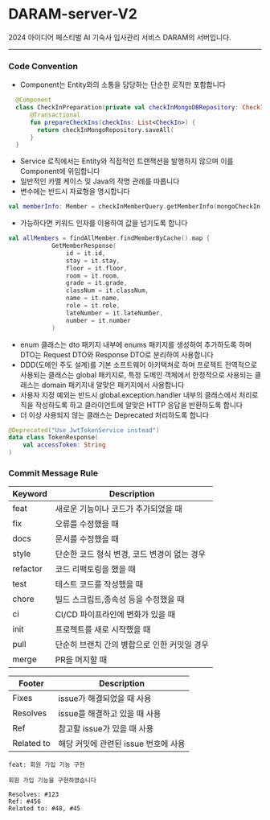 # DARAM-server-V2

2024 아이디어 페스티벌 AI 기숙사 입사관리 서비스 DARAM의 서버입니다.

---
### Code Convention
+ Component는 Entity와의 소통을 담당하는 단순한 로직만 포함합니다
```kotlin
  @Component
  class CheckInPreparation(private val checkInMongoDBRepository: CheckInMongoDBRepository) {
      @Transactional
      fun prepareCheckIns(checkIns: List<CheckIn>) {
        return checkInMongoRepository.saveAll(
      }
  }
```
+ Service 로직에서는 Entity와 직접적인 트랜잭션을 발행하지 않으며 이를 Component에 위임합니다
+ 일반적인 카멜 케이스 및 Java의 작명 관례를 따릅니다
+ 변수에는 반드시 자료형을 명시합니다
```kotlin
val memberInfo: Member = checkInMemberQuery.getMemberInfo(mongoCheckIn.studentId)
```
+ 가능하다면 키워드 인자를 이용하여 값을 넘기도록 합니다
```kotlin
val allMembers = findAllMember.findMemberByCache().map {
            GetMemberResponse(
                id = it.id,
                stay = it.stay,
                floor = it.floor,
                room = it.room,
                grade = it.grade,
                classNum = it.classNum,
                name = it.name,
                role = it.role,
                lateNumber = it.lateNumber,
                number = it.number
            )
```
+ enum 클래스는 dto 패키지 내부에 enums 패키지를 생성하여 추가하도록 하며 DTO는 Request DTO와 Response DTO로 분리하여 사용합니다
+ DDD(도메인 주도 설계)를 기본 소프트웨어 아키택쳐로 하며 프로젝트 전역적으로 사용되는 클래스는 global 패키지로, 특정 도메인 객체에서 한정적으로 사용되는 클래스는 domain 패키지내 알맞은 패키지에서 사용합니다
+ 사용자 지정 예외는 반드시 global.exception.handler 내부의 클래스에서 처리로직을 작성하도록 하고 클라이언트에 알맞은 HTTP 응답을 반환하도록 합니다
+ 더 이상 사용되지 않는 클래스는 Deprecated 처리하도록 합니다
```kotlin
@Deprecated("Use JwtTokenService instead")
data class TokenResponse(
    val accessToken: String
)
```


### Commit Message Rule
Keyword | Description
--|-- 
feat | 새로운 기능이나 코드가 추가되었을 때
fix | 오류를 수정했을 때
docs | 문서를 수정했을 때
style | 단순한 코드 형식 변경, 코드 변경이 없는 경우
refactor | 코드 리팩토링을 했을 때
test | 테스트 코드를 작성했을 때
chore | 빌드 스크립트,종속성 등을 수정했을 때
ci | CI/CD 파이프라인에 변화가 있을 때
init | 프로젝트를 새로 시작했을 때
pull | 단순히 브랜치 간의 병합으로 인한 커밋일 경우
merge | PR을 머지할 때

Footer | Description
--|--
Fixes | issue가 해결되었을 때 사용
Resolves | issue를 해결하고 있을 때 사용
Ref | 참고할 issue가 있을 때 사용
Related to | 해당 커밋에 관련된 issue 번호에 사용

```
feat: 회원 가입 기능 구현

회원 가입 기능을 구현하였습니다

Resolves: #123
Ref: #456
Related to: #48, #45
```
